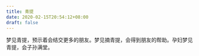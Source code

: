 ```yaml
---
title: 青提
date: 2020-02-15T20:54:12+08:00
draft: false
---
```


梦见青提，预示着会结交更多的朋友。梦见摘青提，会得到朋友的帮助。孕妇梦见青提，会子孙满堂。